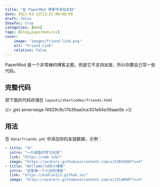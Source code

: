 ```yaml
---
title: "在 PaperMod 博客中添加友链"
date: 2023-03-12T13:25:06+08:00
draft: false
ShowToc: true
categories: [Web]
tags: [blog,papermod,css]
cover:
    image: "images/friend-link.png"
    alt: "Friend Link"
    relative: false
---
```


PaperMod 是一个非常棒的博客主题，但是它不支持友链，所以你要自己写一些代码。

## 完整代码

把下面的代码存储在 `layouts/shortcodes/friends.html`

{{< gist aimerneige f4929c8c17b36aa0ce301e84e39aae0b >}}

## 用法

在 `data/friends.yml` 中添加你的友链数据，示例：

```yml
- title: "伞"
  intro: "一只咸鱼的学习记录"
  link: "https://umb.ink/"
  image: "https://avatars.githubusercontent.com/u/53655863?v=4"
- title: "HelloWorld的小博客"
  intro: "这里是一个小白的博客"
  link: "https://mzdluo123.github.io/"
  image: "https://avatars.githubusercontent.com/u/23146087?v=4"
```
